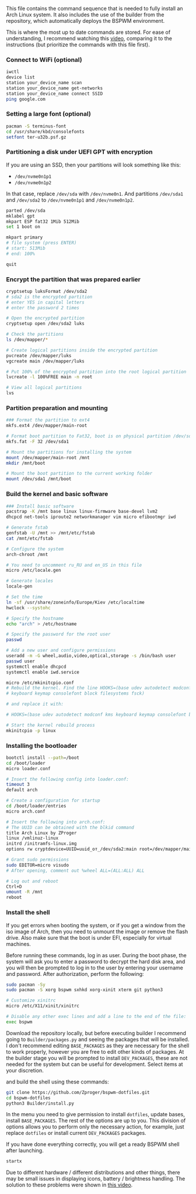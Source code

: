 This file contains the command sequence that is needed to fully install an Arch Linux system.
It also includes the use of the builder from the repository, which automatically deploys the BSPWM environment.

This is where the most up to date commands are stored. For ease of understanding, I recommend watching this [video](https://youtu.be/9zewiGf7j-A), comparing it to the instructions (but prioritize the commands with this file first).

### Connect to WiFi (optional)
```bash
iwctl
device list
station your_device_name scan
station your_device_name get-networks
station your_device_name connect SSID
ping google.com
```

### Setting a large font (optional)
```bash
pacman -S terminus-font
cd /usr/share/kbd/consolefonts
setfont ter-u32b.psf.gz
```

### Partitioning a disk under UEFI GPT with encryption
If you are using an SSD, then your partitions will look something like this:
- `/dev/nvme0n1p1`
- `/dev/nvme0n1p2`

In that case, replace `/dev/sda` with `/dev/nvme0n1`.
And partitions `/dev/sda1` and `/dev/sda2` to `/dev/nvme0n1p1` and `/dev/nvme0n1p2`.

```bash
parted /dev/sda
mklabel gpt
mkpart ESP fat32 1Mib 512Mib
set 1 boot on

mkpart primary
# file system (press ENTER)
# start: 513Mib
# end: 100%

quit
```

### Encrypt the partition that was prepared earlier
```bash
cryptsetup luksFormat /dev/sda2
# sda2 is the encrypted partition
# enter YES in capital letters
# enter the password 2 times

# Open the encrypted partition
cryptsetup open /dev/sda2 luks

# Check the partitions
ls /dev/mapper/*

# Create logical partitions inside the encrypted partition
pvcreate /dev/mapper/luks
vgcreate main /dev/mapper/luks

# Put 100% of the encrypted partition into the root logical partition
lvcreate -l 100%FREE main -n root

# View all logical partitions
lvs
```

### Partition preparation and mounting
```bash
### Format the partition to ext4
mkfs.ext4 /dev/mapper/main-root

# Format boot partition to Fat32, boot is on physical partition /dev/sda1
mkfs.fat -F 32 /dev/sda1

# Mount the partitions for installing the system
mount /dev/mapper/main-root /mnt
mkdir /mnt/boot

# Mount the boot partition to the current working folder
mount /dev/sda1 /mnt/boot
```

### Build the kernel and basic software
```bash
### Install basic software
pacstrap -K /mnt base linux linux-firmware base-devel lvm2
dhcpcd net-tools iproute2 networkmanager vim micro efibootmgr iwd

# Generate fstab
genfstab -U /mnt >> /mnt/etc/fstab
cat /mnt/etc/fstab

# Configure the system
arch-chroot /mnt

# You need to uncomment ru_RU and en_US in this file
micro /etc/locale.gen

# Generate locales
locale-gen

# Set the time
ln -sf /usr/share/zoneinfo/Europe/Kiev /etc/localtime
hwclock --systohc

# Specify the hostname
echo "arch" > /etc/hostname

# Specify the password for the root user
passwd

# Add a new user and configure permissions
useradd -m -G wheel,audio,video,optical,storage -s /bin/bash user
passwd user
systemctl enable dhcpcd
systemctl enable iwd.service

micro /etc/mkinitcpio.conf
# Rebuild the kernel. Find the line HOOKS=(base udev autodetect modconf kms
# keyboard keymap consolefont block filesystems fsck)

# and replace it with:

# HOOKS=(base udev autodetect modconf kms keyboard keymap consolefont block filesystems encrypt lvm2 fsck)

# Start the kernel rebuild process
mkinitcpio -p linux
```

### Installing the bootloader
```bash
bootctl install --path=/boot
cd /boot/loader
micro loader.conf

# Insert the following config into loader.conf:
timeout 3
default arch

# Create a configuration for startup
cd /boot/loader/entries
micro arch.conf

# Insert the following into arch.conf:
# The UUID can be obtained with the blkid command
title Arch Linux by ZProger
linux /vmlinuz-linux
initrd /initramfs-linux.img
options rw cryptdevice=UUID=uuid_от_/dev/sda2:main root=/dev/mapper/main-root

# Grant sudo permissions
sudo EDITOR=micro visudo
# After opening, comment out %wheel ALL=(ALL:ALL) ALL

# Log out and reboot
Ctrl+D
umount -R /mnt
reboot
```

### Install the shell
If you get errors when booting the system, or if you get a window from the iso image of Arch, then you need to unmount the image or remove the flash drive.
Also make sure that the boot is under EFI, especially for virtual machines.

Before running these commands, log in as user. During the boot phase, the system will ask you to enter a password to decrypt the hard disk area,
and you will then be prompted to log in to the user by entering your username and password. After authorization, perform the following:

```bash
sudo pacman -Sy
sudo pacman -S xorg bspwm sxhkd xorg-xinit xterm git python3

# Customize xinitrc
micro /etc/X11/xinit/xinitrc

# Disable any other exec lines and add a line to the end of the file:
exec bspwm
```

Download the repository locally, but before executing builder I recommend going to `Builder/packages.py` and seeing the packages that will be installed.
I don't recommend editing `BASE_PACKAGES` as they are necessary for the shell to work properly, however you are free to edit other kinds of packages.
At the builder stage you will be prompted to install `DEV_PACKAGES`, these are not needed for the system but can be useful for development. Select items at your discretion.

and build the shell using these commands:
```bash
git clone https://github.com/Zproger/bspwm-dotfiles.git
cd bspwm-dotfiles
python3 Builder/install.py
```

In the menu you need to give permission to install `dotfiles`, update bases, install `BASE_PACKAGES`. The rest of the options are up to you.
This division of options allows you to perform only the necessary action, for example, just replace `dotfiles` or install current `DEV_PACKAGES` packages.

If you have done everything correctly, you will get a ready BSPWM shell after launching.
```bash
startx
```

Due to different hardware / different distributions and other things, there may be small issues in displaying icons, battery / brightness handling. The solution to these
problems were shown in [this video](https://youtu.be/9zewiGf7j-A).

